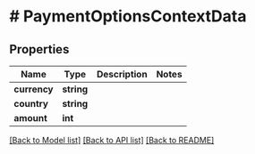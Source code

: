 # # PaymentOptionsContextData

## Properties

Name | Type | Description | Notes
------------ | ------------- | ------------- | -------------
**currency** | **string** |  | 
**country** | **string** |  | 
**amount** | **int** |  | 

[[Back to Model list]](../../README.md#documentation-for-models) [[Back to API list]](../../README.md#documentation-for-api-endpoints) [[Back to README]](../../README.md)


